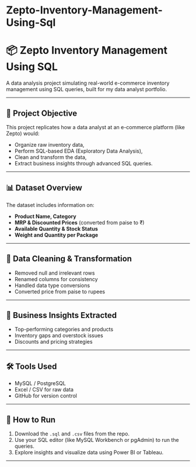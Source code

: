 # Zepto-Inventory-Management-Using-Sql
# 📦 Zepto Inventory Management Using SQL

A data analysis project simulating real-world e-commerce inventory management using SQL queries, built for my data analyst portfolio.

---

## 🎯 Project Objective

This project replicates how a data analyst at an e-commerce platform (like Zepto) would:

- Organize raw inventory data,
- Perform SQL-based EDA (Exploratory Data Analysis),
- Clean and transform the data,
- Extract business insights through advanced SQL queries.

---

## 📊 Dataset Overview

The dataset includes information on:

- **Product Name, Category**
- **MRP & Discounted Prices** (converted from paise to ₹)
- **Available Quantity & Stock Status**
- **Weight and Quantity per Package**

---

## 🧹 Data Cleaning & Transformation

- Removed null and irrelevant rows
- Renamed columns for consistency
- Handled data type conversions
- Converted price from paise to rupees

---

## 🧠 Business Insights Extracted

- Top-performing categories and products
- Inventory gaps and overstock issues
- Discounts and pricing strategies

---

## 🛠 Tools Used

- MySQL / PostgreSQL
- Excel / CSV for raw data
- GitHub for version control

---

## 📎 How to Run

1. Download the `.sql` and `.csv` files from the repo.
2. Use your SQL editor (like MySQL Workbench or pgAdmin) to run the queries.
3. Explore insights and visualize data using Power BI or Tableau.

---



